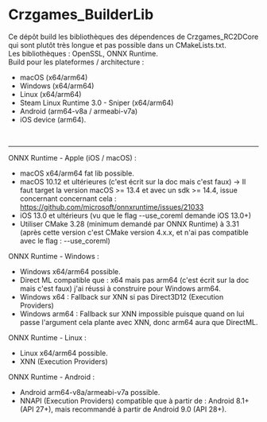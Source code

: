 # Crzgames_BuilderLib

Ce dépôt build les bibliothèques des dépendences de Crzgames_RC2DCore qui sont plutôt très longue et pas possible dans un CMakeLists.txt. <br />
Les bibliothèques : OpenSSL, ONNX Runtime. <br />
Build pour les plateformes / architecture :
- macOS (x64/arm64)
- Windows (x64/arm64)
- Linux (x64/arm64)
- Steam Linux Runtime 3.0 - Sniper (x64/arm64)
- Android (arm64-v8a / armeabi-v7a)
- iOS device (arm64).

<br />

---

ONNX Runtime - Apple (iOS / macOS) :
- macOS x64/arm64 fat lib possible.
- macOS 10.12 et ultérieures (c'est écrit sur la doc mais c'est faux) -> Il faut target la version macOS >= 13.4 et avec un sdk >= 14.4, issue concernant concernant cela : https://github.com/microsoft/onnxruntime/issues/21033
- iOS 13.0 et ultérieurs (vu que le flag --use_coreml demande iOS 13.0+)
- Utiliser CMake 3.28 (minimum demandé par ONNX Runtime) à 3.31 (après cette version c'est CMake version 4.x.x, et n'ai pas compatible avec le flag : --use_coreml)

ONNX Runtime - Windows :
- Windows x64/arm64 possible.
- Direct ML compatible que : x64 mais pas arm64 (c'est écrit sur la doc mais c'est faux) j'ai réussi à construire pour Windows arm64.
- Windows x64 : Fallback sur XNN si pas Direct3D12 (Execution Providers)
- Windows arm64 : Fallback sur XNN impossible puisque quand on lui passe l'argument cela plante avec XNN, donc arm64 aura que DirectML.

ONNX Runtime - Linux :
- Linux x64/arm64 possible.
- XNN (Execution Providers)

ONNX Runtime - Android :
- Android arm64-v8a/armeabi-v7a possible.
- NNAPI (Execution Providers) compatible que à partir de : Android 8.1+ (API 27+), mais recommandé à partir de Android 9.0 (API 28+).
